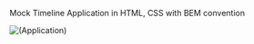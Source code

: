 Mock Timeline Application in HTML, CSS with BEM convention

![(Application)](https://github.com/Atul-Ranjan-Scaler/frontend-assignments/assets/138489920/ffcb9324-da58-4540-bf56-aff41e43e778)

